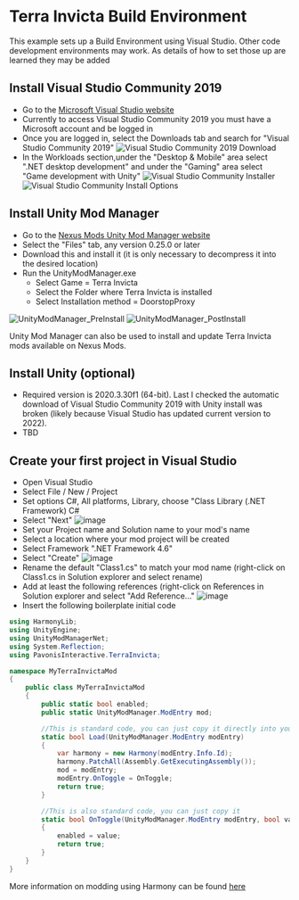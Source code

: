 # Terra Invicta Build Environment
This example sets up a Build Environment using Visual Studio. Other code development environments may work. As details of how to set those up are learned they may be added

## Install Visual Studio Community 2019
* Go to the [Microsoft Visual Studio website](https://visualstudio.microsoft.com/)
* Currently to access Visual Studio Community 2019 you must have a Microsoft account and be logged in
* Once you are logged in, select the Downloads tab and search for "Visual Studio Community 2019"
![Visual Studio Community 2019 Download](https://user-images.githubusercontent.com/11687023/194719522-262c64a5-0ed1-40a3-b05d-4ef6901d4edb.png)
* In the Workloads section,under the "Desktop & Mobile" area select ".NET desktop development" and under the "Gaming" area select "Game development with Unity"
![Visual Studio Community Installer](https://user-images.githubusercontent.com/11687023/194719674-c7cf8f5f-0a3e-4f7d-8b44-e86b589bea4f.png)
![Visual Studio Community Install Options](https://user-images.githubusercontent.com/11687023/194719784-53a2ad2d-421e-42e0-8f3a-1c2e3d23e68f.png)


## Install Unity Mod Manager
* Go to the [Nexus Mods Unity Mod Manager website](https://www.nexusmods.com/site/mods/21/)
* Select the "Files" tab, any version 0.25.0 or later
* Download this and install it (it is only necessary to decompress it into the desired location)
* Run the UnityModManager.exe
  * Select Game = Terra Invicta
  * Select the Folder where Terra Invicta is installed
  * Select Installation method = DoorstopProxy
 
![UnityModManager_PreInstall](https://user-images.githubusercontent.com/11687023/190954427-0093c2d3-43b7-4313-8cb8-d029e6e4812b.PNG)
![UnityModManager_PostInstall](https://user-images.githubusercontent.com/11687023/190954435-838b63fd-7881-4cbd-9b57-fa32caf7294e.PNG)

Unity Mod Manager can also be used to install and update Terra Invicta mods available on Nexus Mods.

## Install Unity (optional)
* Required version is 2020.3.30f1 (64-bit). Last I checked the automatic download of Visual Studio Community 2019 with Unity install was broken (likely because Visual Studio has updated current version to 2022).
* TBD

## Create your first project in Visual Studio
* Open Visual Studio
* Select File / New / Project
* Set options C#, All platforms, Library, choose "Class Library (.NET Framework) C#
* Select "Next"
![image](https://user-images.githubusercontent.com/11687023/190954831-08499f01-e039-4ab8-b0e7-83aac754097a.png)
* Set your Project name and Solution name to your mod's name
* Select a location where your mod project will be created
* Select Framework ".NET Framework 4.6"
* Select "Create"
![image](https://user-images.githubusercontent.com/11687023/190955043-dfdd6892-a58f-4b9e-adb3-309f1c204170.png)
* Rename the default "Class1.cs" to match your mod name (right-click on Class1.cs in Solution explorer and select rename)
* Add at least the following references (right-click on References in Solution explorer and select "Add Reference..."
![image](https://user-images.githubusercontent.com/11687023/190955894-2b11250e-171d-4b9d-8e85-75e908580045.png)
* Insert the following boilerplate initial code
```cs
using HarmonyLib;
using UnityEngine;
using UnityModManagerNet;
using System.Reflection;
using PavonisInteractive.TerraInvicta;

namespace MyTerraInvictaMod
{
    public class MyTerraInvictaMod
    {
        public static bool enabled;
        public static UnityModManager.ModEntry mod;

        //This is standard code, you can just copy it directly into your mod
        static bool Load(UnityModManager.ModEntry modEntry)
        {
            var harmony = new Harmony(modEntry.Info.Id);
            harmony.PatchAll(Assembly.GetExecutingAssembly());
            mod = modEntry;
            modEntry.OnToggle = OnToggle;
            return true;
        }

        //This is also standard code, you can just copy it
        static bool OnToggle(UnityModManager.ModEntry modEntry, bool value)
        {
            enabled = value;
            return true;
        }
    }
}
```

More information on modding using Harmony can be found [here](https://harmony.pardeike.net/)
